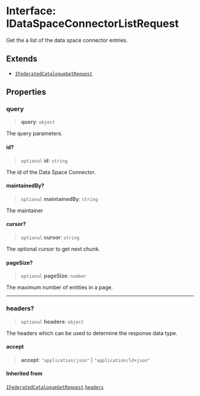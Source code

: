 # Interface: IDataSpaceConnectorListRequest

Get the a list of the data space connector entries.

## Extends

- [`IFederatedCatalogueGetRequest`](IFederatedCatalogueGetRequest.md)

## Properties

### query

> **query**: `object`

The query parameters.

#### id?

> `optional` **id**: `string`

The id of the Data Space Connector.

#### maintainedBy?

> `optional` **maintainedBy**: `string`

The maintainer

#### cursor?

> `optional` **cursor**: `string`

The optional cursor to get next chunk.

#### pageSize?

> `optional` **pageSize**: `number`

The maximum number of entities in a page.

***

### headers?

> `optional` **headers**: `object`

The headers which can be used to determine the response data type.

#### accept

> **accept**: `"application/json"` \| `"application/ld+json"`

#### Inherited from

[`IFederatedCatalogueGetRequest`](IFederatedCatalogueGetRequest.md).[`headers`](IFederatedCatalogueGetRequest.md#headers)
